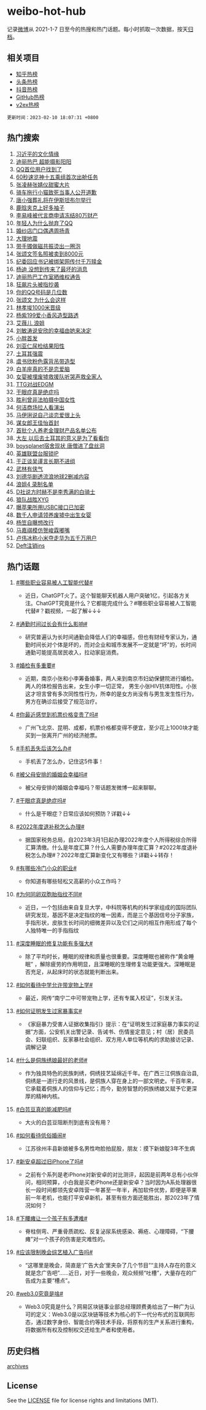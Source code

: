 # weibo-hot-hub

记录[微博](https://www.weibo.com)从 2021-1-7 日至今的热搜和热门话题。每小时抓取一次数据，按天[归档](archives)。

## 相关项目

- [知乎热榜](https://github.com/lonnyzhang423/zhihu-hot-hub)
- [头条热榜](https://github.com/lonnyzhang423/toutiao-hot-hub)
- [抖音热榜](https://github.com/lonnyzhang423/douyin-hot-hub)
- [GitHub热榜](https://github.com/lonnyzhang423/github-hot-hub)
- [v2ex热榜](https://github.com/lonnyzhang423/v2ex-hot-hub)


`更新时间：2023-02-10 18:07:31 +0800`

## 热门搜索

1. [习近平的文化情缘](https://m.weibo.cn/search?containerid=100103type%3D1%26t%3D10%26q%3D%23%E4%B9%A0%E8%BF%91%E5%B9%B3%E7%9A%84%E6%96%87%E5%8C%96%E6%83%85%E7%BC%98%23&stream_entry_id=51&isnewpage=1&extparam=seat%3D1%26c_type%3D51%26stream_entry_id%3D51%26cate%3D10103%26dgr%3D0%26filter_type%3Drealtimehot%26pos%3D0%26display_time%3D1676023650%26pre_seqid%3D167602365036501474984&luicode=10000011&lfid=106003type%253D25%2526t%253D3%2526disable_hot%253D1%2526filter_type%253Drealtimehot)
1. [迪丽热巴 超能摄影阳阳](https://m.weibo.cn/search?containerid=100103type%3D1%26t%3D10%26q%3D%E8%BF%AA%E4%B8%BD%E7%83%AD%E5%B7%B4+%E8%B6%85%E8%83%BD%E6%91%84%E5%BD%B1%E9%98%B3%E9%98%B3&stream_entry_id=31&isnewpage=1&extparam=seat%3D1%26c_type%3D31%26lcate%3D5001%26cate%3D5001%26dgr%3D0%26filter_type%3Drealtimehot%26flag%3D16%26realpos%3D1%26q%3D%25E8%25BF%25AA%25E4%25B8%25BD%25E7%2583%25AD%25E5%25B7%25B4%2520%25E8%25B6%2585%25E8%2583%25BD%25E6%2591%2584%25E5%25BD%25B1%25E9%2598%25B3%25E9%2598%25B3%26pos%3D0%26stream_entry_id%3D31%26band_rank%3D1%26display_time%3D1676023650%26pre_seqid%3D167602365036501474984&luicode=10000011&lfid=106003type%253D25%2526t%253D3%2526disable_hot%253D1%2526filter_type%253Drealtimehot)
1. [QQ首位用户找到了](https://m.weibo.cn/search?containerid=100103type%3D1%26t%3D10%26q%3D%23QQ%E9%A6%96%E4%BD%8D%E7%94%A8%E6%88%B7%E6%89%BE%E5%88%B0%E4%BA%86%23&stream_entry_id=31&isnewpage=1&extparam=seat%3D1%26c_type%3D31%26lcate%3D5001%26cate%3D5001%26dgr%3D0%26filter_type%3Drealtimehot%26flag%3D2%26realpos%3D2%26q%3D%2523QQ%25E9%25A6%2596%25E4%25BD%258D%25E7%2594%25A8%25E6%2588%25B7%25E6%2589%25BE%25E5%2588%25B0%25E4%25BA%2586%2523%26pos%3D1%26stream_entry_id%3D31%26band_rank%3D2%26display_time%3D1676023650%26pre_seqid%3D167602365036501474984&luicode=10000011&lfid=106003type%253D25%2526t%253D3%2526disable_hot%253D1%2526filter_type%253Drealtimehot)
1. [60秒速览神十五乘组首次出舱任务](https://m.weibo.cn/search?containerid=100103type%3D1%26t%3D10%26q%3D%2360%E7%A7%92%E9%80%9F%E8%A7%88%E7%A5%9E%E5%8D%81%E4%BA%94%E4%B9%98%E7%BB%84%E9%A6%96%E6%AC%A1%E5%87%BA%E8%88%B1%E4%BB%BB%E5%8A%A1%23&stream_entry_id=31&isnewpage=1&extparam=seat%3D1%26c_type%3D31%26lcate%3D5001%26cate%3D5001%26dgr%3D0%26filter_type%3Drealtimehot%26flag%3D0%26realpos%3D3%26q%3D%252360%25E7%25A7%2592%25E9%2580%259F%25E8%25A7%2588%25E7%25A5%259E%25E5%258D%2581%25E4%25BA%2594%25E4%25B9%2598%25E7%25BB%2584%25E9%25A6%2596%25E6%25AC%25A1%25E5%2587%25BA%25E8%2588%25B1%25E4%25BB%25BB%25E5%258A%25A1%2523%26pos%3D2%26stream_entry_id%3D31%26band_rank%3D3%26display_time%3D1676023650%26pre_seqid%3D167602365036501474984&luicode=10000011&lfid=106003type%253D25%2526t%253D3%2526disable_hot%253D1%2526filter_type%253Drealtimehot)
1. [张凌赫张婧仪甜蜜大片](https://m.weibo.cn/search?containerid=100103type%3D1%26t%3D10%26q%3D%23%E5%BC%A0%E5%87%8C%E8%B5%AB%E5%BC%A0%E5%A9%A7%E4%BB%AA%E7%94%9C%E8%9C%9C%E5%A4%A7%E7%89%87%23&stream_entry_id=31&isnewpage=1&extparam=seat%3D1%26c_type%3D31%26topic_ad%3D1%26lcate%3D5001%26cate%3D5001%26dgr%3D0%26filter_type%3Drealtimehot%26adid%3D179874%26q%3D%2523%25E5%25BC%25A0%25E5%2587%258C%25E8%25B5%25AB%25E5%25BC%25A0%25E5%25A9%25A7%25E4%25BB%25AA%25E7%2594%259C%25E8%259C%259C%25E5%25A4%25A7%25E7%2589%2587%2523%26pos%3D3%26stream_entry_id%3D31%26band_rank%3D4%26display_time%3D1676023650%26pre_seqid%3D167602365036501474984&luicode=10000011&lfid=106003type%253D25%2526t%253D3%2526disable_hot%253D1%2526filter_type%253Drealtimehot)
1. [骑车拖行小猫致死当事人公开道歉](https://m.weibo.cn/search?containerid=100103type%3D1%26t%3D10%26q%3D%23%E9%AA%91%E8%BD%A6%E6%8B%96%E8%A1%8C%E5%B0%8F%E7%8C%AB%E8%87%B4%E6%AD%BB%E5%BD%93%E4%BA%8B%E4%BA%BA%E5%85%AC%E5%BC%80%E9%81%93%E6%AD%89%23&stream_entry_id=31&isnewpage=1&extparam=seat%3D1%26c_type%3D31%26lcate%3D5001%26cate%3D5001%26dgr%3D0%26filter_type%3Drealtimehot%26flag%3D1%26realpos%3D4%26q%3D%2523%25E9%25AA%2591%25E8%25BD%25A6%25E6%258B%2596%25E8%25A1%258C%25E5%25B0%258F%25E7%258C%25AB%25E8%2587%25B4%25E6%25AD%25BB%25E5%25BD%2593%25E4%25BA%258B%25E4%25BA%25BA%25E5%2585%25AC%25E5%25BC%2580%25E9%2581%2593%25E6%25AD%2589%2523%26pos%3D4%26stream_entry_id%3D31%26band_rank%3D4%26display_time%3D1676023650%26pre_seqid%3D167602365036501474984&luicode=10000011&lfid=106003type%253D25%2526t%253D3%2526disable_hot%253D1%2526filter_type%253Drealtimehot)
1. [唐小强葬礼将在伊斯坦布尔举行](https://m.weibo.cn/search?containerid=100103type%3D1%26t%3D10%26q%3D%23%E5%94%90%E5%B0%8F%E5%BC%BA%E8%91%AC%E7%A4%BC%E5%B0%86%E5%9C%A8%E4%BC%8A%E6%96%AF%E5%9D%A6%E5%B8%83%E5%B0%94%E4%B8%BE%E8%A1%8C%23&stream_entry_id=31&isnewpage=1&extparam=seat%3D1%26c_type%3D31%26lcate%3D5001%26cate%3D5001%26dgr%3D0%26filter_type%3Drealtimehot%26flag%3D1%26realpos%3D5%26q%3D%2523%25E5%2594%2590%25E5%25B0%258F%25E5%25BC%25BA%25E8%2591%25AC%25E7%25A4%25BC%25E5%25B0%2586%25E5%259C%25A8%25E4%25BC%258A%25E6%2596%25AF%25E5%259D%25A6%25E5%25B8%2583%25E5%25B0%2594%25E4%25B8%25BE%25E8%25A1%258C%2523%26pos%3D5%26stream_entry_id%3D31%26band_rank%3D5%26display_time%3D1676023650%26pre_seqid%3D167602365036501474984&luicode=10000011&lfid=106003type%253D25%2526t%253D3%2526disable_hot%253D1%2526filter_type%253Drealtimehot)
1. [鹿晗夹克上好多袖子](https://m.weibo.cn/search?containerid=100103type%3D1%26t%3D10%26q%3D%23%E9%B9%BF%E6%99%97%E5%A4%B9%E5%85%8B%E4%B8%8A%E5%A5%BD%E5%A4%9A%E8%A2%96%E5%AD%90%23&stream_entry_id=31&isnewpage=1&extparam=seat%3D1%26c_type%3D31%26lcate%3D5001%26cate%3D5001%26dgr%3D0%26filter_type%3Drealtimehot%26flag%3D1%26realpos%3D6%26q%3D%2523%25E9%25B9%25BF%25E6%2599%2597%25E5%25A4%25B9%25E5%2585%258B%25E4%25B8%258A%25E5%25A5%25BD%25E5%25A4%259A%25E8%25A2%2596%25E5%25AD%2590%2523%26pos%3D6%26stream_entry_id%3D31%26band_rank%3D6%26display_time%3D1676023650%26pre_seqid%3D167602365036501474984&luicode=10000011&lfid=106003type%253D25%2526t%253D3%2526disable_hot%253D1%2526filter_type%253Drealtimehot)
1. [李易峰被代言商申请冻结80万财产](https://m.weibo.cn/search?containerid=100103type%3D1%26t%3D10%26q%3D%23%E6%9D%8E%E6%98%93%E5%B3%B0%E8%A2%AB%E4%BB%A3%E8%A8%80%E5%95%86%E7%94%B3%E8%AF%B7%E5%86%BB%E7%BB%9380%E4%B8%87%E8%B4%A2%E4%BA%A7%23&stream_entry_id=31&isnewpage=1&extparam=seat%3D1%26c_type%3D31%26lcate%3D5001%26cate%3D5001%26dgr%3D0%26filter_type%3Drealtimehot%26flag%3D2%26realpos%3D7%26q%3D%2523%25E6%259D%258E%25E6%2598%2593%25E5%25B3%25B0%25E8%25A2%25AB%25E4%25BB%25A3%25E8%25A8%2580%25E5%2595%2586%25E7%2594%25B3%25E8%25AF%25B7%25E5%2586%25BB%25E7%25BB%259380%25E4%25B8%2587%25E8%25B4%25A2%25E4%25BA%25A7%2523%26pos%3D7%26stream_entry_id%3D31%26band_rank%3D7%26display_time%3D1676023650%26pre_seqid%3D167602365036501474984&luicode=10000011&lfid=106003type%253D25%2526t%253D3%2526disable_hot%253D1%2526filter_type%253Drealtimehot)
1. [年轻人为什么抛弃了QQ](https://m.weibo.cn/search?containerid=100103type%3D1%26t%3D10%26q%3D%23%E5%B9%B4%E8%BD%BB%E4%BA%BA%E4%B8%BA%E4%BB%80%E4%B9%88%E6%8A%9B%E5%BC%83%E4%BA%86QQ%23&stream_entry_id=31&isnewpage=1&extparam=seat%3D1%26c_type%3D31%26lcate%3D5001%26cate%3D5001%26dgr%3D0%26filter_type%3Drealtimehot%26flag%3D0%26realpos%3D8%26q%3D%2523%25E5%25B9%25B4%25E8%25BD%25BB%25E4%25BA%25BA%25E4%25B8%25BA%25E4%25BB%2580%25E4%25B9%2588%25E6%258A%259B%25E5%25BC%2583%25E4%25BA%2586QQ%2523%26pos%3D8%26stream_entry_id%3D31%26band_rank%3D8%26display_time%3D1676023650%26pre_seqid%3D167602365036501474984&luicode=10000011&lfid=106003type%253D25%2526t%253D3%2526disable_hot%253D1%2526filter_type%253Drealtimehot)
1. [婚纱店门口偶遇周扬青](https://m.weibo.cn/search?containerid=100103type%3D1%26t%3D10%26q%3D%E5%A9%9A%E7%BA%B1%E5%BA%97%E9%97%A8%E5%8F%A3%E5%81%B6%E9%81%87%E5%91%A8%E6%89%AC%E9%9D%92&stream_entry_id=31&isnewpage=1&extparam=seat%3D1%26c_type%3D31%26lcate%3D5001%26cate%3D5001%26dgr%3D0%26filter_type%3Drealtimehot%26flag%3D1%26realpos%3D9%26q%3D%25E5%25A9%259A%25E7%25BA%25B1%25E5%25BA%2597%25E9%2597%25A8%25E5%258F%25A3%25E5%2581%25B6%25E9%2581%2587%25E5%2591%25A8%25E6%2589%25AC%25E9%259D%2592%26pos%3D9%26stream_entry_id%3D31%26band_rank%3D9%26display_time%3D1676023650%26pre_seqid%3D167602365036501474984&luicode=10000011&lfid=106003type%253D25%2526t%253D3%2526disable_hot%253D1%2526filter_type%253Drealtimehot)
1. [大理地震](https://m.weibo.cn/search?containerid=100103type%3D1%26t%3D10%26q%3D%E5%A4%A7%E7%90%86%E5%9C%B0%E9%9C%87&stream_entry_id=31&isnewpage=1&extparam=seat%3D1%26c_type%3D31%26lcate%3D5001%26cate%3D5001%26dgr%3D0%26filter_type%3Drealtimehot%26flag%3D1%26realpos%3D10%26q%3D%25E5%25A4%25A7%25E7%2590%2586%25E5%259C%25B0%25E9%259C%2587%26pos%3D10%26stream_entry_id%3D31%26band_rank%3D10%26display_time%3D1676023650%26pre_seqid%3D167602365036501474984&luicode=10000011&lfid=106003type%253D25%2526t%253D3%2526disable_hot%253D1%2526filter_type%253Drealtimehot)
1. [带手镯做磁共振烫出一圈泡](https://m.weibo.cn/search?containerid=100103type%3D1%26t%3D10%26q%3D%23%E5%B8%A6%E6%89%8B%E9%95%AF%E5%81%9A%E7%A3%81%E5%85%B1%E6%8C%AF%E7%83%AB%E5%87%BA%E4%B8%80%E5%9C%88%E6%B3%A1%23&stream_entry_id=31&isnewpage=1&extparam=seat%3D1%26c_type%3D31%26lcate%3D5001%26cate%3D5001%26dgr%3D0%26filter_type%3Drealtimehot%26flag%3D1%26realpos%3D11%26q%3D%2523%25E5%25B8%25A6%25E6%2589%258B%25E9%2595%25AF%25E5%2581%259A%25E7%25A3%2581%25E5%2585%25B1%25E6%258C%25AF%25E7%2583%25AB%25E5%2587%25BA%25E4%25B8%2580%25E5%259C%2588%25E6%25B3%25A1%2523%26pos%3D11%26stream_entry_id%3D31%26band_rank%3D11%26display_time%3D1676023650%26pre_seqid%3D167602365036501474984&luicode=10000011&lfid=106003type%253D25%2526t%253D3%2526disable_hot%253D1%2526filter_type%253Drealtimehot)
1. [张颂文签名照被卖到8000元](https://m.weibo.cn/search?containerid=100103type%3D1%26t%3D10%26q%3D%23%E5%BC%A0%E9%A2%82%E6%96%87%E7%AD%BE%E5%90%8D%E7%85%A7%E8%A2%AB%E5%8D%96%E5%88%B08000%E5%85%83%23&stream_entry_id=31&isnewpage=1&extparam=seat%3D1%26c_type%3D31%26lcate%3D5001%26cate%3D5001%26dgr%3D0%26filter_type%3Drealtimehot%26flag%3D1%26realpos%3D12%26q%3D%2523%25E5%25BC%25A0%25E9%25A2%2582%25E6%2596%2587%25E7%25AD%25BE%25E5%2590%258D%25E7%2585%25A7%25E8%25A2%25AB%25E5%258D%2596%25E5%2588%25B08000%25E5%2585%2583%2523%26pos%3D12%26stream_entry_id%3D31%26band_rank%3D12%26display_time%3D1676023650%26pre_seqid%3D167602365036501474984&luicode=10000011&lfid=106003type%253D25%2526t%253D3%2526disable_hot%253D1%2526filter_type%253Drealtimehot)
1. [纪委回应书记被绑架网传付千万赎金](https://m.weibo.cn/search?containerid=100103type%3D1%26t%3D10%26q%3D%23%E7%BA%AA%E5%A7%94%E5%9B%9E%E5%BA%94%E4%B9%A6%E8%AE%B0%E8%A2%AB%E7%BB%91%E6%9E%B6%E7%BD%91%E4%BC%A0%E4%BB%98%E5%8D%83%E4%B8%87%E8%B5%8E%E9%87%91%23&stream_entry_id=31&isnewpage=1&extparam=seat%3D1%26c_type%3D31%26lcate%3D5001%26cate%3D5001%26dgr%3D0%26filter_type%3Drealtimehot%26flag%3D0%26realpos%3D13%26q%3D%2523%25E7%25BA%25AA%25E5%25A7%2594%25E5%259B%259E%25E5%25BA%2594%25E4%25B9%25A6%25E8%25AE%25B0%25E8%25A2%25AB%25E7%25BB%2591%25E6%259E%25B6%25E7%25BD%2591%25E4%25BC%25A0%25E4%25BB%2598%25E5%258D%2583%25E4%25B8%2587%25E8%25B5%258E%25E9%2587%2591%2523%26pos%3D13%26stream_entry_id%3D31%26band_rank%3D13%26display_time%3D1676023650%26pre_seqid%3D167602365036501474984&luicode=10000011&lfid=106003type%253D25%2526t%253D3%2526disable_hot%253D1%2526filter_type%253Drealtimehot)
1. [杨迪 没想到传来了最坏的消息](https://m.weibo.cn/search?containerid=100103type%3D1%26t%3D10%26q%3D%E6%9D%A8%E8%BF%AA+%E6%B2%A1%E6%83%B3%E5%88%B0%E4%BC%A0%E6%9D%A5%E4%BA%86%E6%9C%80%E5%9D%8F%E7%9A%84%E6%B6%88%E6%81%AF&stream_entry_id=31&isnewpage=1&extparam=seat%3D1%26c_type%3D31%26lcate%3D5001%26cate%3D5001%26dgr%3D0%26filter_type%3Drealtimehot%26flag%3D2%26realpos%3D14%26q%3D%25E6%259D%25A8%25E8%25BF%25AA%2520%25E6%25B2%25A1%25E6%2583%25B3%25E5%2588%25B0%25E4%25BC%25A0%25E6%259D%25A5%25E4%25BA%2586%25E6%259C%2580%25E5%259D%258F%25E7%259A%2584%25E6%25B6%2588%25E6%2581%25AF%26pos%3D14%26stream_entry_id%3D31%26band_rank%3D14%26display_time%3D1676023650%26pre_seqid%3D167602365036501474984&luicode=10000011&lfid=106003type%253D25%2526t%253D3%2526disable_hot%253D1%2526filter_type%253Drealtimehot)
1. [迪丽热巴工作室晒维权通告](https://m.weibo.cn/search?containerid=100103type%3D1%26t%3D10%26q%3D%23%E8%BF%AA%E4%B8%BD%E7%83%AD%E5%B7%B4%E5%B7%A5%E4%BD%9C%E5%AE%A4%E6%99%92%E7%BB%B4%E6%9D%83%E9%80%9A%E5%91%8A%23&stream_entry_id=31&isnewpage=1&extparam=seat%3D1%26c_type%3D31%26lcate%3D5001%26cate%3D5001%26dgr%3D0%26filter_type%3Drealtimehot%26flag%3D0%26realpos%3D15%26q%3D%2523%25E8%25BF%25AA%25E4%25B8%25BD%25E7%2583%25AD%25E5%25B7%25B4%25E5%25B7%25A5%25E4%25BD%259C%25E5%25AE%25A4%25E6%2599%2592%25E7%25BB%25B4%25E6%259D%2583%25E9%2580%259A%25E5%2591%258A%2523%26pos%3D15%26stream_entry_id%3D31%26band_rank%3D15%26display_time%3D1676023650%26pre_seqid%3D167602365036501474984&luicode=10000011&lfid=106003type%253D25%2526t%253D3%2526disable_hot%253D1%2526filter_type%253Drealtimehot)
1. [狂飙片头被指抄袭](https://m.weibo.cn/search?containerid=100103type%3D1%26t%3D10%26q%3D%23%E7%8B%82%E9%A3%99%E7%89%87%E5%A4%B4%E8%A2%AB%E6%8C%87%E6%8A%84%E8%A2%AD%23&stream_entry_id=31&isnewpage=1&extparam=seat%3D1%26c_type%3D31%26lcate%3D5001%26cate%3D5001%26dgr%3D0%26filter_type%3Drealtimehot%26flag%3D0%26realpos%3D16%26q%3D%2523%25E7%258B%2582%25E9%25A3%2599%25E7%2589%2587%25E5%25A4%25B4%25E8%25A2%25AB%25E6%258C%2587%25E6%258A%2584%25E8%25A2%25AD%2523%26pos%3D16%26stream_entry_id%3D31%26band_rank%3D16%26display_time%3D1676023650%26pre_seqid%3D167602365036501474984&luicode=10000011&lfid=106003type%253D25%2526t%253D3%2526disable_hot%253D1%2526filter_type%253Drealtimehot)
1. [你的QQ号码是几位数](https://m.weibo.cn/search?containerid=100103type%3D1%26t%3D10%26q%3D%23%E4%BD%A0%E7%9A%84QQ%E5%8F%B7%E7%A0%81%E6%98%AF%E5%87%A0%E4%BD%8D%E6%95%B0%23&stream_entry_id=31&isnewpage=1&extparam=seat%3D1%26c_type%3D31%26lcate%3D5001%26cate%3D5001%26dgr%3D0%26filter_type%3Drealtimehot%26flag%3D0%26realpos%3D17%26q%3D%2523%25E4%25BD%25A0%25E7%259A%2584QQ%25E5%258F%25B7%25E7%25A0%2581%25E6%2598%25AF%25E5%2587%25A0%25E4%25BD%258D%25E6%2595%25B0%2523%26pos%3D17%26stream_entry_id%3D31%26band_rank%3D17%26display_time%3D1676023650%26pre_seqid%3D167602365036501474984&luicode=10000011&lfid=106003type%253D25%2526t%253D3%2526disable_hot%253D1%2526filter_type%253Drealtimehot)
1. [张颂文 为什么会这样](https://m.weibo.cn/search?containerid=100103type%3D1%26t%3D10%26q%3D%E5%BC%A0%E9%A2%82%E6%96%87+%E4%B8%BA%E4%BB%80%E4%B9%88%E4%BC%9A%E8%BF%99%E6%A0%B7&stream_entry_id=31&isnewpage=1&extparam=seat%3D1%26c_type%3D31%26lcate%3D5001%26cate%3D5001%26dgr%3D0%26filter_type%3Drealtimehot%26flag%3D1%26realpos%3D18%26q%3D%25E5%25BC%25A0%25E9%25A2%2582%25E6%2596%2587%2520%25E4%25B8%25BA%25E4%25BB%2580%25E4%25B9%2588%25E4%25BC%259A%25E8%25BF%2599%25E6%25A0%25B7%26pos%3D18%26stream_entry_id%3D31%26band_rank%3D18%26display_time%3D1676023650%26pre_seqid%3D167602365036501474984&luicode=10000011&lfid=106003type%253D25%2526t%253D3%2526disable_hot%253D1%2526filter_type%253Drealtimehot)
1. [林孝埈1000米晋级](https://m.weibo.cn/search?containerid=100103type%3D1%26t%3D10%26q%3D%23%E6%9E%97%E5%AD%9D%E5%9F%881000%E7%B1%B3%E6%99%8B%E7%BA%A7%23&stream_entry_id=31&isnewpage=1&extparam=seat%3D1%26c_type%3D31%26lcate%3D5001%26cate%3D5001%26dgr%3D0%26filter_type%3Drealtimehot%26flag%3D1%26realpos%3D19%26q%3D%2523%25E6%259E%2597%25E5%25AD%259D%25E5%259F%25881000%25E7%25B1%25B3%25E6%2599%258B%25E7%25BA%25A7%2523%26pos%3D19%26stream_entry_id%3D31%26band_rank%3D19%26display_time%3D1676023650%26pre_seqid%3D167602365036501474984&luicode=10000011&lfid=106003type%253D25%2526t%253D3%2526disable_hot%253D1%2526filter_type%253Drealtimehot)
1. [杨紫199爱小香风造型路透](https://m.weibo.cn/search?containerid=100103type%3D1%26t%3D10%26q%3D%23%E6%9D%A8%E7%B4%AB199%E7%88%B1%E5%B0%8F%E9%A6%99%E9%A3%8E%E9%80%A0%E5%9E%8B%E8%B7%AF%E9%80%8F%23&stream_entry_id=31&isnewpage=1&extparam=seat%3D1%26c_type%3D31%26lcate%3D5001%26cate%3D5001%26dgr%3D0%26filter_type%3Drealtimehot%26flag%3D1%26realpos%3D20%26q%3D%2523%25E6%259D%25A8%25E7%25B4%25AB199%25E7%2588%25B1%25E5%25B0%258F%25E9%25A6%2599%25E9%25A3%258E%25E9%2580%25A0%25E5%259E%258B%25E8%25B7%25AF%25E9%2580%258F%2523%26pos%3D20%26stream_entry_id%3D31%26band_rank%3D20%26display_time%3D1676023650%26pre_seqid%3D167602365036501474984&luicode=10000011&lfid=106003type%253D25%2526t%253D3%2526disable_hot%253D1%2526filter_type%253Drealtimehot)
1. [艾薇儿 浪姐](https://m.weibo.cn/search?containerid=100103type%3D1%26t%3D10%26q%3D%E8%89%BE%E8%96%87%E5%84%BF+%E6%B5%AA%E5%A7%90&stream_entry_id=31&isnewpage=1&extparam=seat%3D1%26c_type%3D31%26lcate%3D5001%26cate%3D5001%26dgr%3D0%26filter_type%3Drealtimehot%26flag%3D2%26realpos%3D21%26q%3D%25E8%2589%25BE%25E8%2596%2587%25E5%2584%25BF%2520%25E6%25B5%25AA%25E5%25A7%2590%26pos%3D21%26stream_entry_id%3D31%26band_rank%3D21%26display_time%3D1676023650%26pre_seqid%3D167602365036501474984&luicode=10000011&lfid=106003type%253D25%2526t%253D3%2526disable_hot%253D1%2526filter_type%253Drealtimehot)
1. [刘敏涛说安欣的幸福由她来决定](https://m.weibo.cn/search?containerid=100103type%3D1%26t%3D10%26q%3D%23%E5%88%98%E6%95%8F%E6%B6%9B%E8%AF%B4%E5%AE%89%E6%AC%A3%E7%9A%84%E5%B9%B8%E7%A6%8F%E7%94%B1%E5%A5%B9%E6%9D%A5%E5%86%B3%E5%AE%9A%23&stream_entry_id=31&isnewpage=1&extparam=seat%3D1%26c_type%3D31%26lcate%3D5001%26cate%3D5001%26dgr%3D0%26filter_type%3Drealtimehot%26flag%3D1%26realpos%3D22%26q%3D%2523%25E5%2588%2598%25E6%2595%258F%25E6%25B6%259B%25E8%25AF%25B4%25E5%25AE%2589%25E6%25AC%25A3%25E7%259A%2584%25E5%25B9%25B8%25E7%25A6%258F%25E7%2594%25B1%25E5%25A5%25B9%25E6%259D%25A5%25E5%2586%25B3%25E5%25AE%259A%2523%26pos%3D22%26stream_entry_id%3D31%26band_rank%3D22%26display_time%3D1676023650%26pre_seqid%3D167602365036501474984&luicode=10000011&lfid=106003type%253D25%2526t%253D3%2526disable_hot%253D1%2526filter_type%253Drealtimehot)
1. [小胖首发](https://m.weibo.cn/search?containerid=100103type%3D1%26t%3D10%26q%3D%23%E5%B0%8F%E8%83%96%E9%A6%96%E5%8F%91%23&stream_entry_id=31&isnewpage=1&extparam=seat%3D1%26c_type%3D31%26lcate%3D5001%26cate%3D5001%26dgr%3D0%26filter_type%3Drealtimehot%26flag%3D1%26realpos%3D23%26q%3D%2523%25E5%25B0%258F%25E8%2583%2596%25E9%25A6%2596%25E5%258F%2591%2523%26pos%3D23%26stream_entry_id%3D31%26band_rank%3D23%26display_time%3D1676023650%26pre_seqid%3D167602365036501474984&luicode=10000011&lfid=106003type%253D25%2526t%253D3%2526disable_hot%253D1%2526filter_type%253Drealtimehot)
1. [刘亚仁尿检结果阳性](https://m.weibo.cn/search?containerid=100103type%3D1%26t%3D10%26q%3D%23%E5%88%98%E4%BA%9A%E4%BB%81%E5%B0%BF%E6%A3%80%E7%BB%93%E6%9E%9C%E9%98%B3%E6%80%A7%23&stream_entry_id=31&isnewpage=1&extparam=seat%3D1%26c_type%3D31%26lcate%3D5001%26cate%3D5001%26dgr%3D0%26filter_type%3Drealtimehot%26flag%3D0%26realpos%3D24%26q%3D%2523%25E5%2588%2598%25E4%25BA%259A%25E4%25BB%2581%25E5%25B0%25BF%25E6%25A3%2580%25E7%25BB%2593%25E6%259E%259C%25E9%2598%25B3%25E6%2580%25A7%2523%26pos%3D24%26stream_entry_id%3D31%26band_rank%3D24%26display_time%3D1676023650%26pre_seqid%3D167602365036501474984&luicode=10000011&lfid=106003type%253D25%2526t%253D3%2526disable_hot%253D1%2526filter_type%253Drealtimehot)
1. [土耳其强震](https://m.weibo.cn/search?containerid=100103type%3D1%26t%3D10%26q%3D%E5%9C%9F%E8%80%B3%E5%85%B6%E5%BC%BA%E9%9C%87&stream_entry_id=31&isnewpage=1&extparam=seat%3D1%26c_type%3D31%26lcate%3D5001%26cate%3D5001%26dgr%3D0%26filter_type%3Drealtimehot%26flag%3D0%26realpos%3D25%26q%3D%25E5%259C%259F%25E8%2580%25B3%25E5%2585%25B6%25E5%25BC%25BA%25E9%259C%2587%26pos%3D25%26stream_entry_id%3D31%26band_rank%3D25%26display_time%3D1676023650%26pre_seqid%3D167602365036501474984&luicode=10000011&lfid=106003type%253D25%2526t%253D3%2526disable_hot%253D1%2526filter_type%253Drealtimehot)
1. [虞书欣粉色露背吊带造型](https://m.weibo.cn/search?containerid=100103type%3D1%26t%3D10%26q%3D%23%E8%99%9E%E4%B9%A6%E6%AC%A3%E7%B2%89%E8%89%B2%E9%9C%B2%E8%83%8C%E5%90%8A%E5%B8%A6%E9%80%A0%E5%9E%8B%23&stream_entry_id=31&isnewpage=1&extparam=seat%3D1%26c_type%3D31%26lcate%3D5001%26cate%3D5001%26dgr%3D0%26filter_type%3Drealtimehot%26flag%3D1%26realpos%3D26%26q%3D%2523%25E8%2599%259E%25E4%25B9%25A6%25E6%25AC%25A3%25E7%25B2%2589%25E8%2589%25B2%25E9%259C%25B2%25E8%2583%258C%25E5%2590%258A%25E5%25B8%25A6%25E9%2580%25A0%25E5%259E%258B%2523%26pos%3D26%26stream_entry_id%3D31%26band_rank%3D26%26display_time%3D1676023650%26pre_seqid%3D167602365036501474984&luicode=10000011&lfid=106003type%253D25%2526t%253D3%2526disable_hot%253D1%2526filter_type%253Drealtimehot)
1. [白羊座真的不是恋爱脑](https://m.weibo.cn/search?containerid=100103type%3D1%26t%3D10%26q%3D%23%E7%99%BD%E7%BE%8A%E5%BA%A7%E7%9C%9F%E7%9A%84%E4%B8%8D%E6%98%AF%E6%81%8B%E7%88%B1%E8%84%91%23&stream_entry_id=31&isnewpage=1&extparam=seat%3D1%26c_type%3D31%26lcate%3D5001%26cate%3D5001%26dgr%3D0%26filter_type%3Drealtimehot%26flag%3D0%26realpos%3D27%26q%3D%2523%25E7%2599%25BD%25E7%25BE%258A%25E5%25BA%25A7%25E7%259C%259F%25E7%259A%2584%25E4%25B8%258D%25E6%2598%25AF%25E6%2581%258B%25E7%2588%25B1%25E8%2584%2591%2523%26pos%3D27%26stream_entry_id%3D31%26band_rank%3D27%26display_time%3D1676023650%26pre_seqid%3D167602365036501474984&luicode=10000011&lfid=106003type%253D25%2526t%253D3%2526disable_hot%253D1%2526filter_type%253Drealtimehot)
1. [女婴被埋废墟救援队听哭声救全家人](https://m.weibo.cn/search?containerid=100103type%3D1%26t%3D10%26q%3D%23%E5%A5%B3%E5%A9%B4%E8%A2%AB%E5%9F%8B%E5%BA%9F%E5%A2%9F%E6%95%91%E6%8F%B4%E9%98%9F%E5%90%AC%E5%93%AD%E5%A3%B0%E6%95%91%E5%85%A8%E5%AE%B6%E4%BA%BA%23&stream_entry_id=31&isnewpage=1&extparam=seat%3D1%26c_type%3D31%26lcate%3D5001%26cate%3D5001%26dgr%3D0%26filter_type%3Drealtimehot%26flag%3D1%26realpos%3D28%26q%3D%2523%25E5%25A5%25B3%25E5%25A9%25B4%25E8%25A2%25AB%25E5%259F%258B%25E5%25BA%259F%25E5%25A2%259F%25E6%2595%2591%25E6%258F%25B4%25E9%2598%259F%25E5%2590%25AC%25E5%2593%25AD%25E5%25A3%25B0%25E6%2595%2591%25E5%2585%25A8%25E5%25AE%25B6%25E4%25BA%25BA%2523%26pos%3D28%26stream_entry_id%3D31%26band_rank%3D28%26display_time%3D1676023650%26pre_seqid%3D167602365036501474984&luicode=10000011&lfid=106003type%253D25%2526t%253D3%2526disable_hot%253D1%2526filter_type%253Drealtimehot)
1. [TTG对战EDGM](https://m.weibo.cn/search?containerid=100103type%3D1%26t%3D10%26q%3D%23TTG%E5%AF%B9%E6%88%98EDGM%23&stream_entry_id=31&isnewpage=1&extparam=seat%3D1%26c_type%3D31%26lcate%3D5001%26cate%3D5001%26dgr%3D0%26filter_type%3Drealtimehot%26flag%3D1%26realpos%3D29%26q%3D%2523TTG%25E5%25AF%25B9%25E6%2588%2598EDGM%2523%26pos%3D29%26stream_entry_id%3D31%26band_rank%3D29%26display_time%3D1676023650%26pre_seqid%3D167602365036501474984&luicode=10000011&lfid=106003type%253D25%2526t%253D3%2526disable_hot%253D1%2526filter_type%253Drealtimehot)
1. [干眼症真是绝症吗](https://m.weibo.cn/search?containerid=100103type%3D1%26t%3D10%26q%3D%23%E5%B9%B2%E7%9C%BC%E7%97%87%E7%9C%9F%E6%98%AF%E7%BB%9D%E7%97%87%E5%90%97%23&stream_entry_id=31&isnewpage=1&extparam=seat%3D1%26c_type%3D31%26lcate%3D5001%26cate%3D5001%26dgr%3D0%26filter_type%3Drealtimehot%26flag%3D0%26realpos%3D30%26q%3D%2523%25E5%25B9%25B2%25E7%259C%25BC%25E7%2597%2587%25E7%259C%259F%25E6%2598%25AF%25E7%25BB%259D%25E7%2597%2587%25E5%2590%2597%2523%26pos%3D30%26stream_entry_id%3D31%26band_rank%3D30%26display_time%3D1676023650%26pre_seqid%3D167602365036501474984&luicode=10000011&lfid=106003type%253D25%2526t%253D3%2526disable_hot%253D1%2526filter_type%253Drealtimehot)
1. [胜利曾非法拍摄中国女性](https://m.weibo.cn/search?containerid=100103type%3D1%26t%3D10%26q%3D%23%E8%83%9C%E5%88%A9%E6%9B%BE%E9%9D%9E%E6%B3%95%E6%8B%8D%E6%91%84%E4%B8%AD%E5%9B%BD%E5%A5%B3%E6%80%A7%23&stream_entry_id=31&isnewpage=1&extparam=seat%3D1%26c_type%3D31%26lcate%3D5001%26cate%3D5001%26dgr%3D0%26filter_type%3Drealtimehot%26flag%3D1%26realpos%3D31%26q%3D%2523%25E8%2583%259C%25E5%2588%25A9%25E6%259B%25BE%25E9%259D%259E%25E6%25B3%2595%25E6%258B%258D%25E6%2591%2584%25E4%25B8%25AD%25E5%259B%25BD%25E5%25A5%25B3%25E6%2580%25A7%2523%26pos%3D31%26stream_entry_id%3D31%26band_rank%3D31%26display_time%3D1676023650%26pre_seqid%3D167602365036501474984&luicode=10000011&lfid=106003type%253D25%2526t%253D3%2526disable_hot%253D1%2526filter_type%253Drealtimehot)
1. [何洁商场拉人看演出](https://m.weibo.cn/search?containerid=100103type%3D1%26t%3D10%26q%3D%23%E4%BD%95%E6%B4%81%E5%95%86%E5%9C%BA%E6%8B%89%E4%BA%BA%E7%9C%8B%E6%BC%94%E5%87%BA%23&stream_entry_id=31&isnewpage=1&extparam=seat%3D1%26c_type%3D31%26lcate%3D5001%26cate%3D5001%26dgr%3D0%26filter_type%3Drealtimehot%26flag%3D1%26realpos%3D32%26q%3D%2523%25E4%25BD%2595%25E6%25B4%2581%25E5%2595%2586%25E5%259C%25BA%25E6%258B%2589%25E4%25BA%25BA%25E7%259C%258B%25E6%25BC%2594%25E5%2587%25BA%2523%26pos%3D32%26stream_entry_id%3D31%26band_rank%3D32%26display_time%3D1676023650%26pre_seqid%3D167602365036501474984&luicode=10000011&lfid=106003type%253D25%2526t%253D3%2526disable_hot%253D1%2526filter_type%253Drealtimehot)
1. [马伊琍说自己谈恋爱很上头](https://m.weibo.cn/search?containerid=100103type%3D1%26t%3D10%26q%3D%23%E9%A9%AC%E4%BC%8A%E7%90%8D%E8%AF%B4%E8%87%AA%E5%B7%B1%E8%B0%88%E6%81%8B%E7%88%B1%E5%BE%88%E4%B8%8A%E5%A4%B4%23&stream_entry_id=31&isnewpage=1&extparam=seat%3D1%26c_type%3D31%26lcate%3D5001%26cate%3D5001%26dgr%3D0%26filter_type%3Drealtimehot%26flag%3D0%26realpos%3D33%26q%3D%2523%25E9%25A9%25AC%25E4%25BC%258A%25E7%2590%258D%25E8%25AF%25B4%25E8%2587%25AA%25E5%25B7%25B1%25E8%25B0%2588%25E6%2581%258B%25E7%2588%25B1%25E5%25BE%2588%25E4%25B8%258A%25E5%25A4%25B4%2523%26pos%3D33%26stream_entry_id%3D31%26band_rank%3D33%26display_time%3D1676023650%26pre_seqid%3D167602365036501474984&luicode=10000011&lfid=106003type%253D25%2526t%253D3%2526disable_hot%253D1%2526filter_type%253Drealtimehot)
1. [谋女郎王佳怡首封](https://m.weibo.cn/search?containerid=100103type%3D1%26t%3D10%26q%3D%23%E8%B0%8B%E5%A5%B3%E9%83%8E%E7%8E%8B%E4%BD%B3%E6%80%A1%E9%A6%96%E5%B0%81%23&stream_entry_id=31&isnewpage=1&extparam=seat%3D1%26c_type%3D31%26lcate%3D5001%26cate%3D5001%26dgr%3D0%26filter_type%3Drealtimehot%26flag%3D0%26realpos%3D34%26q%3D%2523%25E8%25B0%258B%25E5%25A5%25B3%25E9%2583%258E%25E7%258E%258B%25E4%25BD%25B3%25E6%2580%25A1%25E9%25A6%2596%25E5%25B0%2581%2523%26pos%3D34%26stream_entry_id%3D31%26band_rank%3D34%26display_time%3D1676023650%26pre_seqid%3D167602365036501474984&luicode=10000011&lfid=106003type%253D25%2526t%253D3%2526disable_hot%253D1%2526filter_type%253Drealtimehot)
1. [首批个人养老金理财产品名单公布](https://m.weibo.cn/search?containerid=100103type%3D1%26t%3D10%26q%3D%23%E9%A6%96%E6%89%B9%E4%B8%AA%E4%BA%BA%E5%85%BB%E8%80%81%E9%87%91%E7%90%86%E8%B4%A2%E4%BA%A7%E5%93%81%E5%90%8D%E5%8D%95%E5%85%AC%E5%B8%83%23&stream_entry_id=31&isnewpage=1&extparam=seat%3D1%26c_type%3D31%26lcate%3D5001%26cate%3D5001%26dgr%3D0%26filter_type%3Drealtimehot%26flag%3D1%26realpos%3D35%26q%3D%2523%25E9%25A6%2596%25E6%2589%25B9%25E4%25B8%25AA%25E4%25BA%25BA%25E5%2585%25BB%25E8%2580%2581%25E9%2587%2591%25E7%2590%2586%25E8%25B4%25A2%25E4%25BA%25A7%25E5%2593%2581%25E5%2590%258D%25E5%258D%2595%25E5%2585%25AC%25E5%25B8%2583%2523%26pos%3D35%26stream_entry_id%3D31%26band_rank%3D35%26display_time%3D1676023650%26pre_seqid%3D167602365036501474984&luicode=10000011&lfid=106003type%253D25%2526t%253D3%2526disable_hot%253D1%2526filter_type%253Drealtimehot)
1. [大左 以后去土耳其的意义是为了看看你](https://m.weibo.cn/search?containerid=100103type%3D1%26t%3D10%26q%3D%E5%A4%A7%E5%B7%A6+%E4%BB%A5%E5%90%8E%E5%8E%BB%E5%9C%9F%E8%80%B3%E5%85%B6%E7%9A%84%E6%84%8F%E4%B9%89%E6%98%AF%E4%B8%BA%E4%BA%86%E7%9C%8B%E7%9C%8B%E4%BD%A0&stream_entry_id=31&isnewpage=1&extparam=seat%3D1%26c_type%3D31%26lcate%3D5001%26cate%3D5001%26dgr%3D0%26filter_type%3Drealtimehot%26flag%3D0%26realpos%3D36%26q%3D%25E5%25A4%25A7%25E5%25B7%25A6%2520%25E4%25BB%25A5%25E5%2590%258E%25E5%258E%25BB%25E5%259C%259F%25E8%2580%25B3%25E5%2585%25B6%25E7%259A%2584%25E6%2584%258F%25E4%25B9%2589%25E6%2598%25AF%25E4%25B8%25BA%25E4%25BA%2586%25E7%259C%258B%25E7%259C%258B%25E4%25BD%25A0%26pos%3D36%26stream_entry_id%3D31%26band_rank%3D36%26display_time%3D1676023650%26pre_seqid%3D167602365036501474984&luicode=10000011&lfid=106003type%253D25%2526t%253D3%2526disable_hot%253D1%2526filter_type%253Drealtimehot)
1. [boysplanet宿舍现状 唐僧进了盘丝洞](https://m.weibo.cn/search?containerid=100103type%3D1%26t%3D10%26q%3Dboysplanet%E5%AE%BF%E8%88%8D%E7%8E%B0%E7%8A%B6+%E5%94%90%E5%83%A7%E8%BF%9B%E4%BA%86%E7%9B%98%E4%B8%9D%E6%B4%9E&stream_entry_id=31&isnewpage=1&extparam=seat%3D1%26c_type%3D31%26lcate%3D5001%26cate%3D5001%26dgr%3D0%26filter_type%3Drealtimehot%26flag%3D1%26realpos%3D37%26q%3Dboysplanet%25E5%25AE%25BF%25E8%2588%258D%25E7%258E%25B0%25E7%258A%25B6%2520%25E5%2594%2590%25E5%2583%25A7%25E8%25BF%259B%25E4%25BA%2586%25E7%259B%2598%25E4%25B8%259D%25E6%25B4%259E%26pos%3D37%26stream_entry_id%3D31%26band_rank%3D37%26display_time%3D1676023650%26pre_seqid%3D167602365036501474984&luicode=10000011&lfid=106003type%253D25%2526t%253D3%2526disable_hot%253D1%2526filter_type%253Drealtimehot)
1. [英雄联盟台服锁IP](https://m.weibo.cn/search?containerid=100103type%3D1%26t%3D10%26q%3D%23%E8%8B%B1%E9%9B%84%E8%81%94%E7%9B%9F%E5%8F%B0%E6%9C%8D%E9%94%81IP%23&stream_entry_id=31&isnewpage=1&extparam=seat%3D1%26c_type%3D31%26lcate%3D5001%26cate%3D5001%26dgr%3D0%26filter_type%3Drealtimehot%26flag%3D0%26realpos%3D38%26q%3D%2523%25E8%258B%25B1%25E9%259B%2584%25E8%2581%2594%25E7%259B%259F%25E5%258F%25B0%25E6%259C%258D%25E9%2594%2581IP%2523%26pos%3D38%26stream_entry_id%3D31%26band_rank%3D38%26display_time%3D1676023650%26pre_seqid%3D167602365036501474984&luicode=10000011&lfid=106003type%253D25%2526t%253D3%2526disable_hot%253D1%2526filter_type%253Drealtimehot)
1. [于正谈吴谨言长期不进组](https://m.weibo.cn/search?containerid=100103type%3D1%26t%3D10%26q%3D%23%E4%BA%8E%E6%AD%A3%E8%B0%88%E5%90%B4%E8%B0%A8%E8%A8%80%E9%95%BF%E6%9C%9F%E4%B8%8D%E8%BF%9B%E7%BB%84%23&stream_entry_id=31&isnewpage=1&extparam=seat%3D1%26c_type%3D31%26lcate%3D5001%26cate%3D5001%26dgr%3D0%26filter_type%3Drealtimehot%26flag%3D0%26realpos%3D39%26q%3D%2523%25E4%25BA%258E%25E6%25AD%25A3%25E8%25B0%2588%25E5%2590%25B4%25E8%25B0%25A8%25E8%25A8%2580%25E9%2595%25BF%25E6%259C%259F%25E4%25B8%258D%25E8%25BF%259B%25E7%25BB%2584%2523%26pos%3D39%26stream_entry_id%3D31%26band_rank%3D39%26display_time%3D1676023650%26pre_seqid%3D167602365036501474984&luicode=10000011&lfid=106003type%253D25%2526t%253D3%2526disable_hot%253D1%2526filter_type%253Drealtimehot)
1. [武林有侠气](https://m.weibo.cn/search?containerid=100103type%3D1%26t%3D10%26q%3D%23%E6%AD%A6%E6%9E%97%E6%9C%89%E4%BE%A0%E6%B0%94%23&stream_entry_id=31&isnewpage=1&extparam=seat%3D1%26c_type%3D31%26lcate%3D5001%26cate%3D5001%26dgr%3D0%26filter_type%3Drealtimehot%26flag%3D1%26realpos%3D40%26q%3D%2523%25E6%25AD%25A6%25E6%259E%2597%25E6%259C%2589%25E4%25BE%25A0%25E6%25B0%2594%2523%26pos%3D40%26stream_entry_id%3D31%26band_rank%3D40%26display_time%3D1676023650%26pre_seqid%3D167602365036501474984&luicode=10000011&lfid=106003type%253D25%2526t%253D3%2526disable_hot%253D1%2526filter_type%253Drealtimehot)
1. [刘德华剧透流浪地球2删减内容](https://m.weibo.cn/search?containerid=100103type%3D1%26t%3D10%26q%3D%23%E5%88%98%E5%BE%B7%E5%8D%8E%E5%89%A7%E9%80%8F%E6%B5%81%E6%B5%AA%E5%9C%B0%E7%90%832%E5%88%A0%E5%87%8F%E5%86%85%E5%AE%B9%23&stream_entry_id=31&isnewpage=1&extparam=seat%3D1%26c_type%3D31%26lcate%3D5001%26cate%3D5001%26dgr%3D0%26filter_type%3Drealtimehot%26flag%3D0%26realpos%3D41%26q%3D%2523%25E5%2588%2598%25E5%25BE%25B7%25E5%258D%258E%25E5%2589%25A7%25E9%2580%258F%25E6%25B5%2581%25E6%25B5%25AA%25E5%259C%25B0%25E7%2590%25832%25E5%2588%25A0%25E5%2587%258F%25E5%2586%2585%25E5%25AE%25B9%2523%26pos%3D41%26stream_entry_id%3D31%26band_rank%3D41%26display_time%3D1676023650%26pre_seqid%3D167602365036501474984&luicode=10000011&lfid=106003type%253D25%2526t%253D3%2526disable_hot%253D1%2526filter_type%253Drealtimehot)
1. [浪姐4 录制名单](https://m.weibo.cn/search?containerid=100103type%3D1%26t%3D10%26q%3D%E6%B5%AA%E5%A7%904+%E5%BD%95%E5%88%B6%E5%90%8D%E5%8D%95&stream_entry_id=31&isnewpage=1&extparam=seat%3D1%26c_type%3D31%26lcate%3D5001%26cate%3D5001%26dgr%3D0%26filter_type%3Drealtimehot%26flag%3D0%26realpos%3D42%26q%3D%25E6%25B5%25AA%25E5%25A7%25904%2520%25E5%25BD%2595%25E5%2588%25B6%25E5%2590%258D%25E5%258D%2595%26pos%3D42%26stream_entry_id%3D31%26band_rank%3D42%26display_time%3D1676023650%26pre_seqid%3D167602365036501474984&luicode=10000011&lfid=106003type%253D25%2526t%253D3%2526disable_hot%253D1%2526filter_type%253Drealtimehot)
1. [D社说方时赫不是李秀满的白骑士](https://m.weibo.cn/search?containerid=100103type%3D1%26t%3D10%26q%3D%23D%E7%A4%BE%E8%AF%B4%E6%96%B9%E6%97%B6%E8%B5%AB%E4%B8%8D%E6%98%AF%E6%9D%8E%E7%A7%80%E6%BB%A1%E7%9A%84%E7%99%BD%E9%AA%91%E5%A3%AB%23&stream_entry_id=31&isnewpage=1&extparam=seat%3D1%26c_type%3D31%26lcate%3D5001%26cate%3D5001%26dgr%3D0%26filter_type%3Drealtimehot%26flag%3D0%26realpos%3D43%26q%3D%2523D%25E7%25A4%25BE%25E8%25AF%25B4%25E6%2596%25B9%25E6%2597%25B6%25E8%25B5%25AB%25E4%25B8%258D%25E6%2598%25AF%25E6%259D%258E%25E7%25A7%2580%25E6%25BB%25A1%25E7%259A%2584%25E7%2599%25BD%25E9%25AA%2591%25E5%25A3%25AB%2523%26pos%3D43%26stream_entry_id%3D31%26band_rank%3D43%26display_time%3D1676023650%26pre_seqid%3D167602365036501474984&luicode=10000011&lfid=106003type%253D25%2526t%253D3%2526disable_hot%253D1%2526filter_type%253Drealtimehot)
1. [狼队战胜XYG](https://m.weibo.cn/search?containerid=100103type%3D1%26t%3D10%26q%3D%23%E7%8B%BC%E9%98%9F%E6%88%98%E8%83%9CXYG%23&stream_entry_id=31&isnewpage=1&extparam=seat%3D1%26c_type%3D31%26lcate%3D5001%26cate%3D5001%26dgr%3D0%26filter_type%3Drealtimehot%26flag%3D1%26realpos%3D44%26q%3D%2523%25E7%258B%25BC%25E9%2598%259F%25E6%2588%2598%25E8%2583%259CXYG%2523%26pos%3D44%26stream_entry_id%3D31%26band_rank%3D44%26display_time%3D1676023650%26pre_seqid%3D167602365036501474984&luicode=10000011&lfid=106003type%253D25%2526t%253D3%2526disable_hot%253D1%2526filter_type%253Drealtimehot)
1. [曝苹果所用USBC接口已加密](https://m.weibo.cn/search?containerid=100103type%3D1%26t%3D10%26q%3D%23%E6%9B%9D%E8%8B%B9%E6%9E%9C%E6%89%80%E7%94%A8USBC%E6%8E%A5%E5%8F%A3%E5%B7%B2%E5%8A%A0%E5%AF%86%23&stream_entry_id=31&isnewpage=1&extparam=seat%3D1%26c_type%3D31%26lcate%3D5001%26cate%3D5001%26dgr%3D0%26filter_type%3Drealtimehot%26flag%3D0%26realpos%3D45%26q%3D%2523%25E6%259B%259D%25E8%258B%25B9%25E6%259E%259C%25E6%2589%2580%25E7%2594%25A8USBC%25E6%258E%25A5%25E5%258F%25A3%25E5%25B7%25B2%25E5%258A%25A0%25E5%25AF%2586%2523%26pos%3D45%26stream_entry_id%3D31%26band_rank%3D45%26display_time%3D1676023650%26pre_seqid%3D167602365036501474984&luicode=10000011&lfid=106003type%253D25%2526t%253D3%2526disable_hot%253D1%2526filter_type%253Drealtimehot)
1. [数千人申请领养废墟中出生女婴](https://m.weibo.cn/search?containerid=100103type%3D1%26t%3D10%26q%3D%23%E6%95%B0%E5%8D%83%E4%BA%BA%E7%94%B3%E8%AF%B7%E9%A2%86%E5%85%BB%E5%BA%9F%E5%A2%9F%E4%B8%AD%E5%87%BA%E7%94%9F%E5%A5%B3%E5%A9%B4%23&stream_entry_id=31&isnewpage=1&extparam=seat%3D1%26c_type%3D31%26lcate%3D5001%26cate%3D5001%26dgr%3D0%26filter_type%3Drealtimehot%26flag%3D0%26realpos%3D46%26q%3D%2523%25E6%2595%25B0%25E5%258D%2583%25E4%25BA%25BA%25E7%2594%25B3%25E8%25AF%25B7%25E9%25A2%2586%25E5%2585%25BB%25E5%25BA%259F%25E5%25A2%259F%25E4%25B8%25AD%25E5%2587%25BA%25E7%2594%259F%25E5%25A5%25B3%25E5%25A9%25B4%2523%26pos%3D46%26stream_entry_id%3D31%26band_rank%3D46%26display_time%3D1676023650%26pre_seqid%3D167602365036501474984&luicode=10000011&lfid=106003type%253D25%2526t%253D3%2526disable_hot%253D1%2526filter_type%253Drealtimehot)
1. [杨笠自曝想改行](https://m.weibo.cn/search?containerid=100103type%3D1%26t%3D10%26q%3D%23%E6%9D%A8%E7%AC%A0%E8%87%AA%E6%9B%9D%E6%83%B3%E6%94%B9%E8%A1%8C%23&stream_entry_id=31&isnewpage=1&extparam=seat%3D1%26c_type%3D31%26lcate%3D5001%26cate%3D5001%26dgr%3D0%26filter_type%3Drealtimehot%26flag%3D0%26realpos%3D47%26q%3D%2523%25E6%259D%25A8%25E7%25AC%25A0%25E8%2587%25AA%25E6%259B%259D%25E6%2583%25B3%25E6%2594%25B9%25E8%25A1%258C%2523%26pos%3D47%26stream_entry_id%3D31%26band_rank%3D47%26display_time%3D1676023650%26pre_seqid%3D167602365036501474984&luicode=10000011&lfid=106003type%253D25%2526t%253D3%2526disable_hot%253D1%2526filter_type%253Drealtimehot)
1. [马嘉祺模仿贺峻霖嘟嘴](https://m.weibo.cn/search?containerid=100103type%3D1%26t%3D10%26q%3D%23%E9%A9%AC%E5%98%89%E7%A5%BA%E6%A8%A1%E4%BB%BF%E8%B4%BA%E5%B3%BB%E9%9C%96%E5%98%9F%E5%98%B4%23&stream_entry_id=31&isnewpage=1&extparam=seat%3D1%26c_type%3D31%26lcate%3D5001%26cate%3D5001%26dgr%3D0%26filter_type%3Drealtimehot%26flag%3D1%26realpos%3D48%26q%3D%2523%25E9%25A9%25AC%25E5%2598%2589%25E7%25A5%25BA%25E6%25A8%25A1%25E4%25BB%25BF%25E8%25B4%25BA%25E5%25B3%25BB%25E9%259C%2596%25E5%2598%259F%25E5%2598%25B4%2523%26pos%3D48%26stream_entry_id%3D31%26band_rank%3D48%26display_time%3D1676023650%26pre_seqid%3D167602365036501474984&luicode=10000011&lfid=106003type%253D25%2526t%253D3%2526disable_hot%253D1%2526filter_type%253Drealtimehot)
1. [卢伟冰称小米夺走华为五千万用户](https://m.weibo.cn/search?containerid=100103type%3D1%26t%3D10%26q%3D%23%E5%8D%A2%E4%BC%9F%E5%86%B0%E7%A7%B0%E5%B0%8F%E7%B1%B3%E5%A4%BA%E8%B5%B0%E5%8D%8E%E4%B8%BA%E4%BA%94%E5%8D%83%E4%B8%87%E7%94%A8%E6%88%B7%23&stream_entry_id=31&isnewpage=1&extparam=seat%3D1%26c_type%3D31%26lcate%3D5001%26cate%3D5001%26dgr%3D0%26filter_type%3Drealtimehot%26flag%3D0%26realpos%3D49%26q%3D%2523%25E5%258D%25A2%25E4%25BC%259F%25E5%2586%25B0%25E7%25A7%25B0%25E5%25B0%258F%25E7%25B1%25B3%25E5%25A4%25BA%25E8%25B5%25B0%25E5%258D%258E%25E4%25B8%25BA%25E4%25BA%2594%25E5%258D%2583%25E4%25B8%2587%25E7%2594%25A8%25E6%2588%25B7%2523%26pos%3D49%26stream_entry_id%3D31%26band_rank%3D49%26display_time%3D1676023650%26pre_seqid%3D167602365036501474984&luicode=10000011&lfid=106003type%253D25%2526t%253D3%2526disable_hot%253D1%2526filter_type%253Drealtimehot)
1. [Deft注销ins](https://m.weibo.cn/search?containerid=100103type%3D1%26t%3D10%26q%3D%23Deft%E6%B3%A8%E9%94%80ins%23&stream_entry_id=31&isnewpage=1&extparam=seat%3D1%26c_type%3D31%26lcate%3D5001%26cate%3D5001%26dgr%3D0%26filter_type%3Drealtimehot%26flag%3D0%26realpos%3D50%26q%3D%2523Deft%25E6%25B3%25A8%25E9%2594%2580ins%2523%26pos%3D50%26stream_entry_id%3D31%26band_rank%3D50%26display_time%3D1676023650%26pre_seqid%3D167602365036501474984&luicode=10000011&lfid=106003type%253D25%2526t%253D3%2526disable_hot%253D1%2526filter_type%253Drealtimehot)

## 热门话题

1. [#哪些职业容易被人工智能代替#](https://m.weibo.cn/search?containerid=231522type%3D1%26t%3D10%26q%3D%23%E5%93%AA%E4%BA%9B%E8%81%8C%E4%B8%9A%E5%AE%B9%E6%98%93%E8%A2%AB%E4%BA%BA%E5%B7%A5%E6%99%BA%E8%83%BD%E4%BB%A3%E6%9B%BF%23&stream_entry_id=128&isnewpage=1&extparam=seat%3D1%26cate%3D5004%26dgr%3D0%26lcate%3D5004%26pos%3D1-0-0%26c_type%3D128%26unitid%3D1675990341972%26display_time%3D1676023651%26pre_seqid%3D167602365176502385899&luicode=10000011&lfid=231648_-_4)
    - 近日，ChatGPT火了。这个智能聊天机器人用户突破1亿，引起各方关注。ChatGPT究竟是什么？它都能完成什么？#哪些职业容易被人工智能代替#？戳视频，一起了解↓↓↓

1. [#通勤时间过长会有什么影响#](https://m.weibo.cn/search?containerid=231522type%3D1%26t%3D10%26q%3D%23%E9%80%9A%E5%8B%A4%E6%97%B6%E9%97%B4%E8%BF%87%E9%95%BF%E4%BC%9A%E6%9C%89%E4%BB%80%E4%B9%88%E5%BD%B1%E5%93%8D%23&stream_entry_id=128&isnewpage=1&extparam=seat%3D1%26cate%3D5004%26dgr%3D0%26lcate%3D5004%26pos%3D1-0-1%26c_type%3D128%26unitid%3D1675869734152%26display_time%3D1676023651%26pre_seqid%3D167602365176502385899&luicode=10000011&lfid=231648_-_4)
    - 研究普遍认为长时间通勤会降低人们的幸福感，但也有财经专家认为，通勤时间长对个体是坏的，而对企业和城市发展不一定就是“坏”的，长时间通勤可能提高居民收入，拉动家庭消费。

1. [#婚检有多重要#](https://m.weibo.cn/search?containerid=231522type%3D1%26t%3D10%26q%3D%23%E5%A9%9A%E6%A3%80%E6%9C%89%E5%A4%9A%E9%87%8D%E8%A6%81%23&stream_entry_id=128&isnewpage=1&extparam=seat%3D1%26cate%3D5004%26dgr%3D0%26lcate%3D5004%26pos%3D1-0-2%26c_type%3D128%26unitid%3D1675939935617%26display_time%3D1676023651%26pre_seqid%3D167602365176502385899&luicode=10000011&lfid=231648_-_4)
    - 近期，南京小张和小李筹备婚事，两人来到南京市妇幼保健院进行婚检。两人的体检报告出来，女生小李一切正常， 男生小张HIV抗体阳性。小张这才坦言曾有多次同性性行为，所幸的是女方尚没有与男生发生性行为，男方在确诊后接受了规范治疗。

1. [#你最近感觉到机票价格变贵了吗#](https://m.weibo.cn/search?containerid=231522type%3D1%26t%3D10%26q%3D%23%E4%BD%A0%E6%9C%80%E8%BF%91%E6%84%9F%E8%A7%89%E5%88%B0%E6%9C%BA%E7%A5%A8%E4%BB%B7%E6%A0%BC%E5%8F%98%E8%B4%B5%E4%BA%86%E5%90%97%23&stream_entry_id=128&isnewpage=1&extparam=seat%3D1%26cate%3D5004%26dgr%3D0%26lcate%3D5004%26pos%3D1-0-3%26c_type%3D128%26unitid%3D1675992147349%26display_time%3D1676023651%26pre_seqid%3D167602365176502385899&luicode=10000011&lfid=231648_-_4)
    - 广州飞北京、昆明、成都，机票价格都变得不便宜，至少花上1000块才能买到一张离开广州的经济舱票。

1. [#手机丢失后该怎么办#](https://m.weibo.cn/search?containerid=231522type%3D1%26t%3D10%26q%3D%23%E6%89%8B%E6%9C%BA%E4%B8%A2%E5%A4%B1%E5%90%8E%E8%AF%A5%E6%80%8E%E4%B9%88%E5%8A%9E%23&stream_entry_id=128&isnewpage=1&extparam=seat%3D1%26cate%3D5004%26dgr%3D0%26lcate%3D5004%26pos%3D1-0-4%26c_type%3D128%26unitid%3D1675851439644%26display_time%3D1676023651%26pre_seqid%3D167602365176502385899&luicode=10000011&lfid=231648_-_4)
    - 手机丢了怎么办，记住这5件事！

1. [#被父母安排的婚姻会幸福吗#](https://m.weibo.cn/search?containerid=231522type%3D1%26t%3D10%26q%3D%23%E8%A2%AB%E7%88%B6%E6%AF%8D%E5%AE%89%E6%8E%92%E7%9A%84%E5%A9%9A%E5%A7%BB%E4%BC%9A%E5%B9%B8%E7%A6%8F%E5%90%97%23&stream_entry_id=128&isnewpage=1&extparam=seat%3D1%26cate%3D5004%26dgr%3D0%26lcate%3D5004%26pos%3D1-0-5%26c_type%3D128%26unitid%3D1675849960934%26display_time%3D1676023651%26pre_seqid%3D167602365176502385899&luicode=10000011&lfid=231648_-_4)
    - 被父母安排的婚姻会幸福吗？带话题发微博一起来聊聊。

1. [#干眼症真是绝症吗#](https://m.weibo.cn/search?containerid=231522type%3D1%26t%3D10%26q%3D%23%E5%B9%B2%E7%9C%BC%E7%97%87%E7%9C%9F%E6%98%AF%E7%BB%9D%E7%97%87%E5%90%97%23&stream_entry_id=128&isnewpage=1&extparam=seat%3D1%26cate%3D5004%26dgr%3D0%26lcate%3D5004%26pos%3D1-0-6%26c_type%3D128%26unitid%3D1676017068257%26display_time%3D1676023651%26pre_seqid%3D167602365176502385899&luicode=10000011&lfid=231648_-_4)
    - 什么是干眼症？日常应该如何预防？详戳↓↓

1. [#2022年度退补税怎么办理#](https://m.weibo.cn/search?containerid=231522type%3D1%26t%3D10%26q%3D%232022%E5%B9%B4%E5%BA%A6%E9%80%80%E8%A1%A5%E7%A8%8E%E6%80%8E%E4%B9%88%E5%8A%9E%E7%90%86%23&stream_entry_id=128&isnewpage=1&extparam=seat%3D1%26cate%3D5004%26dgr%3D0%26lcate%3D5004%26pos%3D1-0-7%26c_type%3D128%26unitid%3D1675900621414%26display_time%3D1676023651%26pre_seqid%3D167602365176502385899&luicode=10000011&lfid=231648_-_4)
    - 据国家税务总局，自2023年3月1日起办理2022年度个人所得税综合所得汇算清缴。什么是年度汇算？什么人需要办理年度汇算？#2022年度退补税怎么办理#？2022年度汇算新变化又有哪些？详戳↓↓转存！ ​​​

1. [#有哪些冷门小众的职业#](https://m.weibo.cn/search?containerid=231522type%3D1%26t%3D10%26q%3D%23%E6%9C%89%E5%93%AA%E4%BA%9B%E5%86%B7%E9%97%A8%E5%B0%8F%E4%BC%97%E7%9A%84%E8%81%8C%E4%B8%9A%23&stream_entry_id=128&isnewpage=1&extparam=seat%3D1%26cate%3D5004%26dgr%3D0%26lcate%3D5004%26pos%3D1-0-8%26c_type%3D128%26unitid%3D1675923441730%26display_time%3D1676023651%26pre_seqid%3D167602365176502385899&luicode=10000011&lfid=231648_-_4)
    - 你知道有哪些轻松又高薪的小众工作吗？

1. [#为何同卵双胞胎指纹不同#](https://m.weibo.cn/search?containerid=231522type%3D1%26t%3D10%26q%3D%23%E4%B8%BA%E4%BD%95%E5%90%8C%E5%8D%B5%E5%8F%8C%E8%83%9E%E8%83%8E%E6%8C%87%E7%BA%B9%E4%B8%8D%E5%90%8C%23&stream_entry_id=128&isnewpage=1&extparam=seat%3D1%26cate%3D5004%26dgr%3D0%26lcate%3D5004%26pos%3D1-0-9%26c_type%3D128%26unitid%3D1676014661286%26display_time%3D1676023651%26pre_seqid%3D167602365176502385899&luicode=10000011&lfid=231648_-_4)
    - 近日，一个包括由来自复旦大学，中科院等机构的科学家组成的国际团队研究发现，基因不是决定指纹的唯一因素，而是三个基因信号分子家族，手指形状，皮肤生长时间的细微差异以及它们之间的相互作用形成了每个人独特唯一的手指指纹

1. [#深度睡眠的修复功能有多强大#](https://m.weibo.cn/search?containerid=231522type%3D1%26t%3D10%26q%3D%23%E6%B7%B1%E5%BA%A6%E7%9D%A1%E7%9C%A0%E7%9A%84%E4%BF%AE%E5%A4%8D%E5%8A%9F%E8%83%BD%E6%9C%89%E5%A4%9A%E5%BC%BA%E5%A4%A7%23&stream_entry_id=128&isnewpage=1&extparam=seat%3D1%26cate%3D5004%26dgr%3D0%26lcate%3D5004%26pos%3D1-0-10%26c_type%3D128%26unitid%3D1676014362393%26display_time%3D1676023651%26pre_seqid%3D167602365176502385899&luicode=10000011&lfid=231648_-_4)
    - 除了平均时长，睡眠的规律和质量也很重要。深度睡眠也被称作“黄金睡眠” ，解除疲劳的作用明显，且深睡眠的生理修复功能更强大。深睡眠是否充足，从起床时的状态就能判断出来。

1. [#如何看待中学允许带宠物上学#](https://m.weibo.cn/search?containerid=231522type%3D1%26t%3D10%26q%3D%23%E5%A6%82%E4%BD%95%E7%9C%8B%E5%BE%85%E4%B8%AD%E5%AD%A6%E5%85%81%E8%AE%B8%E5%B8%A6%E5%AE%A0%E7%89%A9%E4%B8%8A%E5%AD%A6%23&stream_entry_id=128&isnewpage=1&extparam=seat%3D1%26cate%3D5004%26dgr%3D0%26lcate%3D5004%26pos%3D1-0-11%26c_type%3D128%26unitid%3D1675936936260%26display_time%3D1676023651%26pre_seqid%3D167602365176502385899&luicode=10000011&lfid=231648_-_4)
    - 最近，网传“南宁二中可带宠物上学，还有专属入校证”，引发关注。

1. [#如何证明发生过家暴事实#](https://m.weibo.cn/search?containerid=231522type%3D1%26t%3D10%26q%3D%23%E5%A6%82%E4%BD%95%E8%AF%81%E6%98%8E%E5%8F%91%E7%94%9F%E8%BF%87%E5%AE%B6%E6%9A%B4%E4%BA%8B%E5%AE%9E%23&stream_entry_id=128&isnewpage=1&extparam=seat%3D1%26cate%3D5004%26dgr%3D0%26lcate%3D5004%26pos%3D1-0-12%26c_type%3D128%26unitid%3D1675909329479%26display_time%3D1676023651%26pre_seqid%3D167602365176502385899&luicode=10000011&lfid=231648_-_4)
    - 《家庭暴力受害人证据收集指引》提示：在“证明发生过家庭暴力事实的证据”方面，公安机关出警记录、告诫书、伤情鉴定意见；村（居）民委员会、妇联组织、反家暴社会组织、双方用人单位等机构的求助接访记录、调解记录

1. [#什么是侗族绣娘最好的老师#](https://m.weibo.cn/search?containerid=231522type%3D1%26t%3D10%26q%3D%23%E4%BB%80%E4%B9%88%E6%98%AF%E4%BE%97%E6%97%8F%E7%BB%A3%E5%A8%98%E6%9C%80%E5%A5%BD%E7%9A%84%E8%80%81%E5%B8%88%23&stream_entry_id=128&isnewpage=1&extparam=seat%3D1%26cate%3D5004%26dgr%3D0%26lcate%3D5004%26pos%3D1-0-13%26c_type%3D128%26unitid%3D1675985236065%26display_time%3D1676023651%26pre_seqid%3D167602365176502385899&luicode=10000011&lfid=231648_-_4)
    - 作为独具特色的民族刺绣，侗绣技艺延绵近千年。在广西三江侗族自治县,侗绣是一道行走的风景线，是侗族人穿在身上的一部文明史。千百年来，它承载着侗族人的信仰与记忆；而今，勤劳智慧的侗族绣娘又赋予它更深厚的精神内核。

1. [#白芸豆真的能减肥吗#](https://m.weibo.cn/search?containerid=231522type%3D1%26t%3D10%26q%3D%23%E7%99%BD%E8%8A%B8%E8%B1%86%E7%9C%9F%E7%9A%84%E8%83%BD%E5%87%8F%E8%82%A5%E5%90%97%23&stream_entry_id=128&isnewpage=1&extparam=seat%3D1%26cate%3D5004%26dgr%3D0%26lcate%3D5004%26pos%3D1-0-14%26c_type%3D128%26unitid%3D1676021857699%26display_time%3D1676023651%26pre_seqid%3D167602365176502385899&luicode=10000011&lfid=231648_-_4)
    - 大火的白芸豆阻断剂到底有没有用？

1. [#如何看待低俗婚闹#](https://m.weibo.cn/search?containerid=231522type%3D1%26t%3D10%26q%3D%23%E5%A6%82%E4%BD%95%E7%9C%8B%E5%BE%85%E4%BD%8E%E4%BF%97%E5%A9%9A%E9%97%B9%23&stream_entry_id=128&isnewpage=1&extparam=seat%3D1%26cate%3D5004%26dgr%3D0%26lcate%3D5004%26pos%3D1-0-15%26c_type%3D128%26unitid%3D1676013257263%26display_time%3D1676023651%26pre_seqid%3D167602365176502385899&luicode=10000011&lfid=231648_-_4)
    - 江苏徐州丰县新娘被多名男性吻脸拍屁股，朋友：摸下新娘腚3年不生病

1. [#新安卓超过旧iPhone了吗#](https://m.weibo.cn/search?containerid=231522type%3D1%26t%3D10%26q%3D%23%E6%96%B0%E5%AE%89%E5%8D%93%E8%B6%85%E8%BF%87%E6%97%A7iPhone%E4%BA%86%E5%90%97%23&stream_entry_id=128&isnewpage=1&extparam=seat%3D1%26cate%3D5004%26dgr%3D0%26lcate%3D5004%26pos%3D1-0-16%26c_type%3D128%26unitid%3D1676011709820%26display_time%3D1676023651%26pre_seqid%3D167602365176502385899&luicode=10000011&lfid=231648_-_4)
    - 之前有个系列是老iPhone对新安卓的对比测评，起因是前两年总有小伙伴问，相同预算，小白我是买老iPhone还是新安卓？当时因为A系处理器很长一段时间都领先安卓阵营一年甚至一年半，再加软件优势，即便是苹果前一年老机，也能打平安卓新机，甚至有些方面还能胜出，那2023年了情况如何？

1. [#下腰瘫让一个孩子有多遭难#](https://m.weibo.cn/search?containerid=231522type%3D1%26t%3D10%26q%3D%23%E4%B8%8B%E8%85%B0%E7%98%AB%E8%AE%A9%E4%B8%80%E4%B8%AA%E5%AD%A9%E5%AD%90%E6%9C%89%E5%A4%9A%E9%81%AD%E9%9A%BE%23&stream_entry_id=128&isnewpage=1&extparam=seat%3D1%26cate%3D5004%26dgr%3D0%26lcate%3D5004%26pos%3D1-0-17%26c_type%3D128%26unitid%3D1676008703816%26display_time%3D1676023651%26pre_seqid%3D167602365176502385899&luicode=10000011&lfid=231648_-_4)
    - 脊柱侧弯、严重骨质疏松、反复泌尿系统感染、褥疮、心理障碍，“下腰瘫”对一个孩子的伤害是灾难性的。

1. [#应该限制晚会综艺植入广告吗#](https://m.weibo.cn/search?containerid=231522type%3D1%26t%3D10%26q%3D%23%E5%BA%94%E8%AF%A5%E9%99%90%E5%88%B6%E6%99%9A%E4%BC%9A%E7%BB%BC%E8%89%BA%E6%A4%8D%E5%85%A5%E5%B9%BF%E5%91%8A%E5%90%97%23&stream_entry_id=128&isnewpage=1&extparam=seat%3D1%26cate%3D5004%26dgr%3D0%26lcate%3D5004%26pos%3D1-0-18%26c_type%3D128%26unitid%3D1675997265718%26display_time%3D1676023651%26pre_seqid%3D167602365176502385899&luicode=10000011&lfid=231648_-_4)
    - “这哪里是晚会，简直是‘广告大会’里夹杂了几个节目”“主持人存在的意义就是念广告吧”……近日，对于一些晚会，观众频频“吐槽”，大量存在的广告成为主要“槽点”。

1. [#web3.0究竟是啥#](https://m.weibo.cn/search?containerid=231522type%3D1%26t%3D10%26q%3D%23web3.0%E7%A9%B6%E7%AB%9F%E6%98%AF%E5%95%A5%23&stream_entry_id=128&isnewpage=1&extparam=seat%3D1%26cate%3D5004%26dgr%3D0%26lcate%3D5004%26pos%3D1-0-19%26c_type%3D128%26unitid%3D1675996358677%26display_time%3D1676023651%26pre_seqid%3D167602365176502385899&luicode=10000011&lfid=231648_-_4)
    - Web3.0究竟是什么？网易区块链事业部总经理顾费勇给出了一种广为认可的定义：Web3.0是以区块链等技术为核心的下一代分布式的互联网形态，通过数字身份、智能合约等技术手段，将原有的生产关系进行重构，将数据所有权及控制权交还给生产者和使用者。


## 历史归档

[archives](archives)

## License

See the [LICENSE](LICENSE) file for license rights and limitations (MIT).
